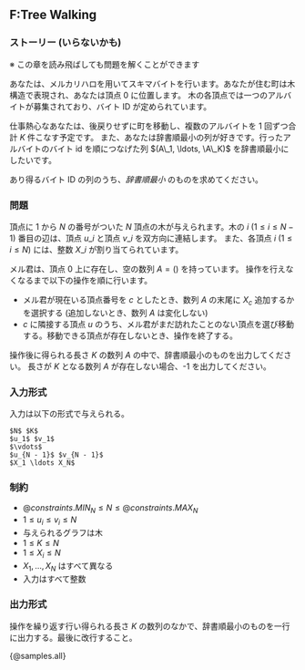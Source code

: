 ## F:Tree Walking

### ストーリー (いらないかも)
※ この章を読み飛ばしても問題を解くことができます

あなたは、メルカリハロを用いてスキマバイトを行います。あなたが住む町は木構造で表現され、あなたは頂点 0 に位置します。
木の各頂点では一つのアルバイトが募集されており、バイト ID が定められています。

仕事熱心なあなたは、後戻りせずに町を移動し、複数のアルバイトを 1 回ずつ合計 $K$ 件こなす予定です。
また、あなたは辞書順最小の列が好きです。行ったアルバイトのバイト id を順につなげた列 $(A\_1, \ldots, \A\_K)$ を辞書順最小にしたいです。

あり得るバイト ID の列のうち、*辞書順最小* のものを求めてください。

### 問題
頂点に $1$ から $N$ の番号がついた $N$ 頂点の木が与えられます。木の $i$ $(1 \leq i \leq N - 1)$ 番目の辺は、頂点 $u\_i$ と頂点 $v\_i$ を双方向に連結します。
また、各頂点 $i$ $(1 \leq i \leq N)$ には、整数 $X\_i$ が割り当てられています。

メル君は、頂点 $0$ 上に存在し、空の数列 $A = ()$ を持っています。
操作を行えなくなるまで以下の操作を順に行います。

- メル君が現在いる頂点番号を $c$ としたとき、数列 $A$ の末尾に $X_{c}$ 追加するかを選択する (追加しないとき、数列 $A$ は変化しない)
- $c$ に隣接する頂点 $u$ のうち、メル君がまだ訪れたことのない頂点を選び移動する。移動できる頂点が存在しないとき、操作を終了する。

操作後に得られる長さ $K$ の数列 $A$ の中で、辞書順最小のものを出力してください。
長さが $K$ となる数列 $A$ が存在しない場合、-1 を出力してください。

### 入力形式
入力は以下の形式で与えられる。

```
$N$ $K$
$u_1$ $v_1$
$\vdots$
$u_{N - 1}$ $v_{N - 1}$
$X_1 \ldots X_N$
```

### 制約

- ${@constraints.MIN_N} \leq N \leq {@constraints.MAX_N}$
- $1 \leq u_i \le v_i \leq N$
- 与えられるグラフは木
- $1 \leq K \leq N$
- $1 \leq X_i \leq N$
- $X_1, \ldots, X_N$ はすべて異なる
- 入力はすべて整数

### 出力形式
操作を繰り返す行い得られる長さ $K$ の数列のなかで、辞書順最小のものを一行に出力する。最後に改行すること。
 
{@samples.all}
